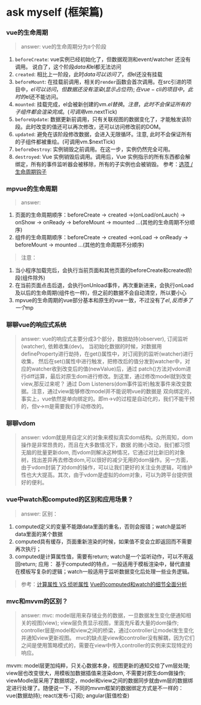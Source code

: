 # ask myself (框架篇)

### vue的生命周期
> answer: vue的生命周期分为`8`个阶段
1. `beforeCreate`: vue实例已经初始化了，但数据观测和event/watcher 还没有调用。
说白了，这个阶段$data和$el都无法访问
2. `created`: 相比上一阶段，此时$data可以访问了，但$el还没有挂载
3. `beforeMount`: 在挂载前调用，相关的`render`函数会首次调用。在src引进的项目中，$el可以访问，但数据还没有
渲染(显示占位符); 在vue-cli的项目中，此时的$el还不能访问。
4. `mounted`: 挂载完成，el会被新创建的vm.$el替换。注意，此时不会保证所有的子组件都会渲染完成。(可调用vm.$nextTick)
5. `beforeUpdate`: 数据更新前调用，只有关联视图的数据变化了，才能触发该阶段。此时改变的值还可以再次修改，还可以访问修改前的DOM。
6. `updated`: 避免在该阶段修改数据，会进入无限循环。注意, 此时不会保证所有的子组件都被重绘。(可调用vm.$nextTick)
7. `beforeDestroy`: 实例销毁之前调用。在这一步，实例仍然完全可用。
8. `destroyed`: Vue 实例销毁后调用。调用后，Vue 实例指示的所有东西都会解绑定，所有的事件监听器会被移除，所有的子实例也会被销毁。
参考：[选项 / 生命周期钩子](https://cn.vuejs.org/v2/api/#%E9%80%89%E9%A1%B9-%E7%94%9F%E5%91%BD%E5%91%A8%E6%9C%9F%E9%92%A9%E5%AD%90)

### mpvue的生命周期
> answer: 
1. 页面的生命周期顺序：beforeCreate -> created ->(onLoad/onLauch) -> onShow -> onReady 
-> beforeMount -> mounted ...(其他的生命周期不分顺序)
2. 组件的生命周期顺序：beforeCreate -> created ->onLoad -> onReady 
-> beforeMount -> mounted ...(其他的生命周期不分顺序)


> 注意：
1. 当小程序加载完后，会执行当前页面和其他页面的beforeCreate和created阶段(组件除外)
2. 在当前页面点击后退，会执行onUnload事件，再次重新进来，会执行onLoad及以后的生命周期(组件也一样)，但之前的数据不会自动清空，所以要小心
3. mpvue的生命周期的vue部分基本和原生的vue一致，不过没有了$el,反而多了一个$mp

### 聊聊vue的响应式系统
> answer: vue的响应式主要分成3个部分，数据劫持(observer), 订阅监听(watcher), 依赖收集(dev)。
当初始化数据的时候，对数据用defineProperty进行劫持，在get()属性中，对订阅到的监听(watcher)进行收集，
然后在set()属性中进行触发，把修改后的值分发到watcher中，对应的watcher收到改变后的值(newValue)后，通过
patch()方法对vdom进行diff运算，最后对原生dom进行修改。到这里，通过修改model就到改变view,那反过来呢？
通过 Dom Listeners(dom事件监听)触发事件来改变数据。注意，通过view能够修改model并不能说明vue的数据是
双向绑定的，事实上，vue依然是单向绑定的。即m->v的过程是自动化的，我们不能干预的，但v->m是需要我们手动修改的。

### 聊聊vdom
> answer: vdom就是用自定义的对象来模拟真实dom结构。众所周知，dom操作是非常昂贵的，而且在大多数情况下，数据
的微小改动，我们都习惯无脑的批量更新dom, 而vdom则解决这种情况，它通过对比新旧的对象树，找出差异再去修改dom,可以很好的减少无用的dom操作。另一方面，由于vdom封装了对dom的操作，可以让我们更好的关注业务逻辑，可维护性也大大提高。其次，由于vdom是虚拟的dom对象，可以为跨平台提供很好的便利。

### vue中watch和computed的区别和应用场景？
> answer: 区别：
1. computed定义的变量不能跟data里面的重名，否则会报错；watch是监听data里面的某个数据
2. computed具有缓存，页面重新渲染的时候，如果值不变会立即返回而不需要再次执行；
3. computed是计算属性值，需要有return; watch是一个监听动作，可以不用返回return;
应用：
基于computed的特点，一般适用于模板渲染中，替代直接在模板写复杂的逻辑；watch一般适用于监听数据变化后处理一些业务逻辑。
> 参考：[计算属性 VS 侦听属性](https://ustbhuangyi.github.io/vue-analysis/reactive/computed-watcher.html#computed)
[Vue的computed和watch的细节全面分析](https://segmentfault.com/a/1190000012948175?utm_source=tag-newest)

### mvc和mvvm的区别？
> answer: 
mvc: model层用来存储业务的数据，一旦数据发生变化便通知相关的视图(view); view层负责显示视图，里面充斥着大量的dom操作; controller层是model和view之间的桥梁，通过controller让model发生变化并通知view更新视图。
mvc的缺点是view和controller没有解耦，因为它们之间是使用策略模式的，需要在view中传入controller的实例来实现特定的响应。

mvvm: model层更加纯粹，只关心数据本身，视图更新的通知交给了vm层处理; view层也改变很大，用模板加数据插值来渲染dom, 不需要对原生dom做操作; viewModle层采用了数据绑定，model和view之间的数据同步就由vm层的数据绑定进行处理了。随便说一下，不同的mvvm框架的数据绑定方式是不一样的：vue(数据劫持); react(发布-订阅); angular(脏值检查)

